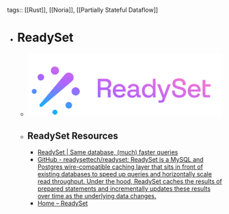 tags:: [[Rust]], [[Noria]], [[Partially Stateful Dataflow]]

- # ReadySet
	- ![readyset.png](../assets/readyset_1705635664711_0.png)
	- ## ReadySet Resources
		- [ReadySet | Same database, (much) faster queries](https://readyset.io/)
		- [GitHub - readysettech/readyset: ReadySet is a MySQL and Postgres wire-compatible caching layer that sits in front of existing databases to speed up queries and horizontally scale read throughput. Under the hood, ReadySet caches the results of prepared statements and incrementally updates these results over time as the underlying data changes.](https://github.com/readysettech/readyset)
		- [Home – ReadySet](https://docs.readyset.io/)